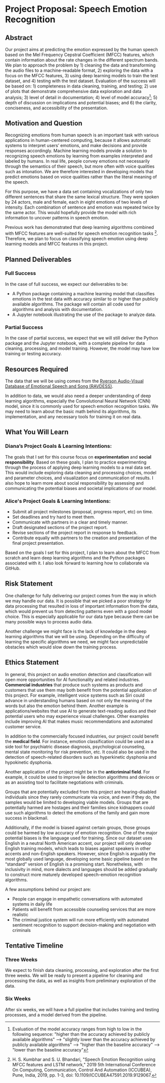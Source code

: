 # Project Proposal: Speech Emotion Recognition

## Abstract
Our project aims at predicting the emotion expressed by the human speech based on the Mel Frequency Cepstral Coefficient (MFCC) features, which contain information about the rate changes in the different spectrum bands. We plan to approach the problem by 1) cleaning the data and transforming the audio files to a machine-readable format, 2) exploring the data with a focus on the MFCC features, 3) using deep learning models to train the test dataset, and 4) testing with the test dataset. Evaluation of the success will be based on: 1) completeness in data cleaning, training, and testing; 2) use of plots that demonstrate comprehensive data exploration and data analysis; 3) level of detail in documentation; 4) level of model accuracy[^1]; 5) depth of discussion on implications and potential biases; and 6) the clarity, conciseness, and accessibility of the presentation.

[^1]: Evaluation of the model accuracy ranges from high to low in the following sequence: "higher than the accuracy achieved by publicly available algorithms" --> "slightly lower than the accuracy achieved by publicly available algorithms" --> "higher than the baseline accuracy" --> "lower than the baseline accuracy"

## Motivation and Question
Recognizing emotions from human speech is an important task with various applications in human-centered computing, because it allows automatic systems to interpret users’ emotions, and make decisions and provide responses accordingly. Machine learning models provide a solution to recognizing speech emotions by learning from examples interpreted and labeled by humans. In real life, people convey emotions not necessarily through the semantics of their speech, but more often with voice qualities such as intonation. We are therefore interested in developing models that predict emotions based on voice qualities rather than the literal meaning of the speech. 

For this purpose, we have a data set containing vocalizations of only two different sentences that share the same lexical structure. They were spoken by 24 actors, male and female, each in eight emotions of two levels of intensity. Each combination of sentence and emotion was repeated twice by the same actor. This would hopefully provide the model with rich information to uncover patterns in speech emotion. 

Previous work has demonstrated that deep learning algorithms combined with MFCC features are well-suited for speech emotion recognition tasks [^2]. Therefore, we plan to focus on classifying speech emotion using deep learning models and MFCC features in this project. 

[^2]: H. S. Kumbhar and S. U. Bhandari, "Speech Emotion Recognition using MFCC features and LSTM network," 2019 5th International Conference On Computing, Communication, Control And Automation (ICCUBEA), Pune, India, 2019, pp. 1-3, doi: 10.1109/ICCUBEA47591.2019.9129067.

## Planned Deliverables
### Full Success

In the case of full success, we expect our deliverables to be:

- A Python package containing a machine learning model that classifies emotions in the test data with accuracy similar to or higher than publicly available algorithms. The package will contain all code used for algorithms and analysis with documentation. 
- A Jupyter notebook illustrating the use of the package to analyze data. 

### Partial Success

In the case of partial success, we expect that we will still deliver the Python package and the Jupyter notebook, with a complete pipeline for data cleaning, processing, and model training. However, the model may have low training or testing accuracy. 

## Resources Required
The data that we will be using comes from the [Ryerson Audio-Visual Database of Emotional Speech and Song (RAVDESS)](https://www.kaggle.com/datasets/uwrfkaggler/ravdess-emotional-speech-audio).  

In addition to data, we would also need a deeper understanding of deep learning algorithms, especially the Convolutional Neural Network (CNN) model, since it is commonly used for speech emotion recognition tasks. We may need to learn about the basic math behind its algorithms, its implementation, and any necessary tools for training it on real data. 
## What You Will Learn
### Diana’s Project Goals & Learning Intentions:

The goals that I set for this course focus on **experimentation** and **social responsibility**. Based on these goals, I plan to practice experimenting through the process of applying deep learning models to a real data set. This would include exploring data cleaning and processing choices, model and parameter choices, and visualization and communication of results. I also hope to learn more about social responsibility by assessing and communicating the potential biases and societal implications of our model. 


### Alice's Project Goals & Learning Intentions:
- Submit all project milestones (proposal, progress report, etc) on time.
- Set deadlines and try hard to meet them.
- Communicate with partners in a clear and timely manner.
- Draft designated sections of the project report.
- Revise sections of the project report in response to feedback.
- Contribute equally with partners to the creation and presentation of the final project presentation.

Based on the goals I set for this project, I plan to learn about the MFCC from scratch and learn deep learning algorithms and the Python packages associated with it. I also look forward to learning how to collaborate via GitHub.

## Risk Statement
One challenge for fully delivering our project comes from the way in which we may handle our data. It is possible that we picked a poor strategy for data processing that resulted in loss of important information from the data, which would prevent us from detecting patterns even with a good model choice. This is especially applicable for our data type because there can be many possible ways to process audio data. 

Another challenge we might face is the lack of knowledge in the deep learning algorithms that we will be using. Depending on the difficulty of learning the specific algorithms we need, we might face unpredictable obstacles which would slow down the training process. 

## Ethics Statement
In general, this project on audio emotion detection and classification will open more opportunities for AI functionality and related industries. **Commercial industries** that produce such systems as products and customers that use them may both benefit from the potential application of this project. For example, intelligent voice systems such as Siri could advance in understanding humans based on not only the meaning of the words but also the emotion behind them. Another example is applications/websites that use AI to generate text-reading audios and their potential users who may experience visual challenges. Other examples include improving AI that makes music recommendations and automated customer service. 

In addition to the commercially focused industries, our project could benefit the **medical field**. For instance, emotion classification could be used as a side tool for psychiatric disease diagnosis, psychological counseling, mental state monitoring for risk prevention, etc. It could also be used in the detection of speech-related disorders such as hyperkinetic dysphonia and hypokinetic dysphonia. 

Another application of the project might be in the **anticriminal field**. For example, it could be used to improve lie detection algorithms and devices or as an assisting tool to facilitate negotiations with criminals.

Groups that are potentially excluded from this project are hearing-disabled individuals since they rarely communicate via voice, and even if they do, the samples would be limited to developing viable models. Groups that are potentially harmed are hostages and their families since kidnappers could use such algorithms to detect the emotions of the family and gain more success in blackmail. 

Additionally, if the model is biased against certain groups, those groups could be harmed by low accuracy of emotion recognition. One of the major potential biases is the language used for training. Since our dataset uses English in a neutral North American accent, our project will only develop English training models, which leads to biases against speakers in other accents and non-English speakers. However, since English is arguably the most globally used language, developing some basic pipeline based on the “standard” version of English is a promising start. Nonetheless, with inclusivity in mind, more dialects and languages should be added gradually to construct more maturely developed speech-emotion recognition algorithms. 

A few assumptions behind our project are:
- People can engage in empathetic conversations with automated systems in daily life
- Patients will benefit from accessible counseling services that are more realistic
- The criminal justice system will run more efficiently with automated sentiment recognition to support decision-making and negotiation with criminals

## Tentative Timeline
### Three Weeks
We expect to finish data cleaning, processing, and exploration after the first three weeks. We will be ready to present a pipeline for cleaning and processing the data, as well as insights from preliminary exploration of the data. 
### Six Weeks
After six weeks, we will have a full pipeline that includes training and testing processes, and a model derived from the pipeline. 

